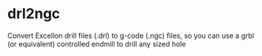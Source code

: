 # drl2ngc
Convert Excellon drill files (.drl) to g-code (.ngc) files, so you can use a grbl (or equivalent) controlled endmill to drill any sized hole
